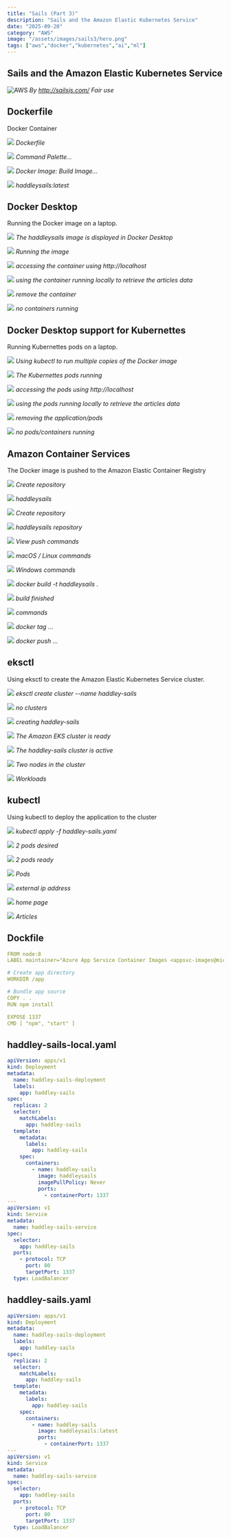 ```yaml
---
title: "Sails (Part 3)"
description: "Sails and the Amazon Elastic Kubernetes Service"
date: "2025-09-20"
category: "AWS"
image: "/assets/images/sails3/hero.png"
tags: ["aws","docker","kubernetes","ai","ml"]
---
```


## Sails and the Amazon Elastic Kubernetes Service

![AWS](/assets/images/sails3/sailsjs-logo-515x193.png)
*By http://sailsjs.com/ Fair use*


## Dockerfile

Docker Container

![](/assets/images/sails3/dockerfile-haddley-sails-visual-studio-code-10-13-2021-3-56-13-pm-1020x542.png)
*Dockerfile*

![](/assets/images/sails3/dockerfile-haddley-sails-visual-studio-code-10-13-2021-3-56-32-pm-1020x542.png)
*Command Palette...*

![](/assets/images/sails3/dockerfile-haddley-sails-visual-studio-code-10-13-2021-3-56-40-pm-1380x733.png)
*Docker Image: Build Image...*

![](/assets/images/sails3/dockerfile-haddley-sails-visual-studio-code-10-13-2021-3-56-51-pm-1380x733.png)
*haddleysails:latest*


## Docker Desktop

Running the Docker image on a laptop.

![](/assets/images/sails3/images-list-10-14-2021-12-43-16-pm-1836x975.png)
*The haddleysails image is displayed in Docker Desktop*

![](/assets/images/sails3/images-list-10-14-2021-12-43-41-pm-1836x975.png)
*Running the image*

![](/assets/images/sails3/sails-application-google-chrome-10-14-2021-12-44-05-pm-1836x975.png)
*accessing the container using http://localhost*

![](/assets/images/sails3/sails-application-google-chrome-10-14-2021-12-44-16-pm-1836x975.png)
*using the container running locally to retrieve the articles data*

![](/assets/images/sails3/container-list-10-14-2021-12-44-44-pm-1836x975.png)
*remove the container*

![](/assets/images/sails3/container-list-10-14-2021-12-44-54-pm-1836x975.png)
*no containers running*


## Docker Desktop support for Kubernettes

Running Kubernettes pods on a laptop.

![](/assets/images/sails3/haddley-sails-local.yaml-haddley-sails-visual-studio-code-10-14-2021-12-45-48-pm-1836x1033.png)
*Using kubectl to run multiple copies of the Docker image*

![](/assets/images/sails3/container-list-10-14-2021-12-46-04-pm-1836x975.png)
*The Kubernettes pods running*

![](/assets/images/sails3/localhost-articles-google-chrome-10-14-2021-12-46-15-pm-1836x975.png)
*accessing the pods using http://localhost*

![](/assets/images/sails3/sails-application-google-chrome-10-14-2021-12-44-16-pm-1836x975.png)
*using the pods running locally to retrieve the articles data*

![](/assets/images/sails3/haddley-sails-local.yaml-haddley-sails-visual-studio-code-10-14-2021-12-46-56-pm-1836x1033.png)
*removing the application/pods*

![](/assets/images/sails3/container-list-10-14-2021-12-44-54-pm-1836x975.png)
*no pods/containers running*


## Amazon Container Services

The Docker image is pushed to the Amazon Elastic Container Registry

![](/assets/images/sails3/amazon-ecr-google-chrome-10-13-2021-4-06-47-pm-1380x733.png)
*Create repository*

![](/assets/images/sails3/amazon-ecr-google-chrome-10-13-2021-4-07-21-pm-1380x733.png)
*haddleysails*

![](/assets/images/sails3/amazon-ecr-google-chrome-10-13-2021-4-07-30-pm-1380x733.png)
*Create repository*

![](/assets/images/sails3/amazon-ecr-google-chrome-10-13-2021-4-07-39-pm-1380x733.png)
*haddleysails repository*

![](/assets/images/sails3/amazon-ecr-google-chrome-10-13-2021-4-07-59-pm-1380x733.png)
*View push commands*

![](/assets/images/sails3/amazon-ecr-google-chrome-10-13-2021-4-08-24-pm-1380x733.png)
*macOS / Linux commands*

![](/assets/images/sails3/amazon-ecr-google-chrome-10-13-2021-4-08-33-pm-1380x733.png)
*Windows commands*

![](/assets/images/sails3/dockerfile-haddley-sails-visual-studio-code-10-13-2021-4-24-02-pm-1380x733.png)
*docker build -t haddleysails .*

![](/assets/images/sails3/dockerfile-haddley-sails-visual-studio-code-10-13-2021-4-26-07-pm-1380x733.png)
*build finished*

![](/assets/images/sails3/amazon-ecr-google-chrome-10-13-2021-4-26-15-pm-1380x733.png)
*commands*

![](/assets/images/sails3/dockerfile-haddley-sails-visual-studio-code-10-13-2021-4-26-41-pm-1380x733.png)
*docker tag ...*

![](/assets/images/sails3/dockerfile-haddley-sails-visual-studio-code-10-13-2021-4-27-04-pm-1380x733.png)
*docker push ...*


## eksctl

Using eksctl to create the Amazon Elastic Kubernetes Service cluster.

![](/assets/images/sails3/dockerfile-haddley-sails-visual-studio-code-10-13-2021-4-33-23-pm-1380x733.png)
*eksctl create cluster --name haddley-sails*

![](/assets/images/sails3/amazon-eks-google-chrome-10-13-2021-4-36-18-pm-1380x733.png)
*no clusters*

![](/assets/images/sails3/amazon-eks-google-chrome-10-13-2021-4-40-46-pm-1380x733.png)
*creating haddley-sails*

![](/assets/images/sails3/haddley-sails.yaml-haddley-sails-visual-studio-code-10-13-2021-7-04-51-pm-1380x733.png)
*The Amazon EKS cluster is ready*

![](/assets/images/sails3/amazon-eks-google-chrome-10-13-2021-7-05-19-pm-1380x733.png)
*The haddley-sails cluster is active*

![](/assets/images/sails3/amazon-eks-google-chrome-10-13-2021-7-05-28-pm-1380x733.png)
*Two nodes in the cluster*

![](/assets/images/sails3/amazon-eks-google-chrome-10-13-2021-7-05-39-pm-1380x733.png)
*Workloads*


## kubectl

Using kubectl to deploy the application to the cluster

![](/assets/images/sails3/haddley-sails.yaml-haddley-sails-visual-studio-code-10-13-2021-7-06-28-pm-1380x733.png)
*kubectl apply -f haddley-sails.yaml*

![](/assets/images/sails3/amazon-eks-google-chrome-10-13-2021-7-07-14-pm-1380x733.png)
*2 pods desired*

![](/assets/images/sails3/amazon-eks-google-chrome-10-13-2021-7-07-35-pm-1380x733.png)
*2 pods ready*

![](/assets/images/sails3/amazon-eks-google-chrome-10-13-2021-7-07-56-pm-1380x733.png)
*Pods*

![](/assets/images/sails3/haddley-sails.yaml-haddley-sails-visual-studio-code-10-13-2021-7-10-12-pm-1380x733.png)
*external ip address*

![](/assets/images/sails3/sails-application-google-chrome-10-13-2021-7-10-44-pm-1380x733.png)
*home page*

![](/assets/images/sails3/sails-application-google-chrome-10-13-2021-7-11-43-pm-1380x733.png)
*Articles*


## Dockfile

```yaml
FROM node:8
LABEL maintainer="Azure App Service Container Images <appsvc-images@microsoft.com>"

# Create app directory
WORKDIR /app

# Bundle app source
COPY . .
RUN npm install

EXPOSE 1337
CMD [ "npm", "start" ]
```

## haddley-sails-local.yaml

```yaml
apiVersion: apps/v1
kind: Deployment
metadata:
  name: haddley-sails-deployment
  labels:
    app: haddley-sails
spec:
  replicas: 2
  selector:
    matchLabels:
      app: haddley-sails
  template:
    metadata:
      labels:
        app: haddley-sails
    spec:
      containers:
        - name: haddley-sails
          image: haddleysails
          imagePullPolicy: Never
          ports:
            - containerPort: 1337
---
apiVersion: v1
kind: Service
metadata:
  name: haddley-sails-service
spec:
  selector:
    app: haddley-sails
  ports:
    - protocol: TCP
      port: 80
      targetPort: 1337
  type: LoadBalancer
```

## haddley-sails.yaml

```yaml
apiVersion: apps/v1
kind: Deployment
metadata:
  name: haddley-sails-deployment
  labels:
    app: haddley-sails
spec:
  replicas: 2
  selector:
    matchLabels:
      app: haddley-sails
  template:
    metadata:
      labels:
        app: haddley-sails
    spec:
      containers:
        - name: haddley-sails
          image: haddleysails:latest
          ports:
            - containerPort: 1337
---
apiVersion: v1
kind: Service
metadata:
  name: haddley-sails-service
spec:
  selector:
    app: haddley-sails
  ports:
    - protocol: TCP
      port: 80
      targetPort: 1337
  type: LoadBalancer
```